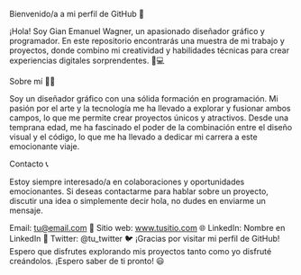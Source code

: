 Bienvenido/a a mi perfil de GitHub 👋

¡Hola! Soy Gian Emanuel Wagner, un apasionado diseñador gráfico y programador. En este repositorio encontrarás una muestra de mi trabajo y proyectos, donde combino mi creatividad y habilidades técnicas para crear experiencias digitales sorprendentes. 🎨💻

Sobre mí 🙋‍♂️

Soy un diseñador gráfico con una sólida formación en programación. Mi pasión por el arte y la tecnología me ha llevado a explorar y fusionar ambos campos, lo que me permite crear proyectos únicos y atractivos. Desde una temprana edad, me ha fascinado el poder de la combinación entre el diseño visual y el código, lo que me ha llevado a dedicar mi carrera a este emocionante viaje.

Contacto 📞

Estoy siempre interesado/a en colaboraciones y oportunidades emocionantes. Si deseas contactarme para hablar sobre un proyecto, discutir una idea o simplemente decir hola, no dudes en enviarme un mensaje.

Email: tu@email.com 📧
Sitio web: www.tusitio.com 🌐
LinkedIn: Nombre en LinkedIn 💼
Twitter: @tu_twitter 🐦
¡Gracias por visitar mi perfil de GitHub! Espero que disfrutes explorando mis proyectos tanto como yo disfruté creándolos. ¡Espero saber de ti pronto! 😃
